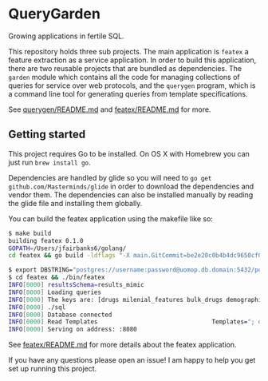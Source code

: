 # QueryGarden

Growing applications in fertile SQL.

This repository holds three sub projects. The main application is `featex` a feature extraction as a service application.
In order to build this application, there are two reusable projects that are bundled as dependencies.
The `garden` module which contains all the code for managing collections of queries for service over web protocols,
and the `querygen` program, which is a command line tool for generating queries from template specifications.

See [querygen/README.md]() and [featex/README.md]() for more.

## Getting started

This project requires Go to be installed. On OS X with Homebrew you can just run `brew install go`.

Dependencies are handled by glide so you will need to `go get github.com/Masterminds/glide` in order to download the dependencies and vendor them.
The dependencies can also be installed manually by reading the glide file and installing them globally.

You can build the featex application using the makefile like so:

```bash
$ make build
building featex 0.1.0
GOPATH=/Users/jfairbanks6/golang/
cd featex && go build -ldflags "-X main.GitCommit=be2e20c0b4b4dc9650cf0c0b84d036e8d13c5285+CHANGES -X main.VersionPrerelease=DEV" -o bin/featex

$ export DBSTRING="postgres://username:password@uomop.db.domain:5432/postgres?sslmode=disable"
$ cd featex && ./bin/featex
INFO[0000] resultsSchema=results_mimic
INFO[0000] Loading queries
INFO[0000] The keys are: [drugs milenial_features bulk_drugs demographics bulk_condition bulk_procedure condition demographics_historical cohortpatients drug_era bulk_demographics features]
INFO[0000] ./sql
INFO[0000] Database connected
INFO[0000] Read Templates                                Templates="; defined templates are: "queries.html.tmpl", "query.html.tmpl", "index.html.tmpl", "404.html.tmpl""
INFO[0000] Serving on address: :8080
```

See [featex/README.md]() for more details about the featex application.

If you have any questions please open an issue! I am happy to help you get set up running this project.

